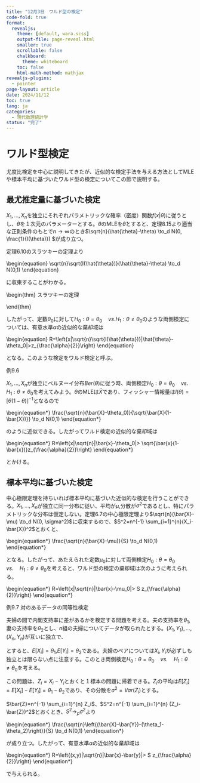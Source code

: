 ```yaml
---
title: "12月3日　ワルド型の検定"
code-fold: true
format:
  revealjs:
    theme: [default, wara.scss]
    output-file: page-reveal.html
    smaller: true
    scrollable: false
    chalkboard:
      theme: whiteboard
    toc: false
    html-math-method: mathjax
revealjs-plugins:
  - pointer
page-layout: article
date: 2024/11/12
toc: true
lang: ja
categories:
  - 現代数理統計学
status: "完了"
---
```



# ワルド型検定


尤度比検定を中心に説明してきたが、近似的な検定手法を与える方法としてMLEや標本平均に基づいたワルド型の検定についてこの節で説明する。

## 最尤推定量に基づいた検定

$X_1,\dots,X_n$を独立にそれぞれパラメトリックな確率（密度）関数$f(x|\theta)$に従うとし、$\theta$を１次元のパラメーターとする。$\theta$のMLEを$\hat{\theta}$とすると、定理8.15より適当な正則条件のもとで$n \to \infty$のとき$\sqrt{n}(\hat{\theta}-\theta) \to_d N(0, \frac{1}{I(\theta)}) $が成り立つ。

定理6.10のスラツキーの定理より

\begin{equation}
  \sqrt{n}\sqrt{I(\hat{\theta})}(\hat{\theta}-\theta) \to_d N(0,1) 
\end{equation}

に収束することがわかる。

\begin{thm}
  スラツキーの定理

  
\end{thm}


したがって、定数$\theta_0$に対して$H_0:\theta = \theta_0 \quad vs. H_1: \theta \neq \theta_0$のような両側検定については、有意水準$\alpha$の近似的な棄却域は

\begin{equation}
  R=\left\{x|\sqrt{n}\sqrt{I(\hat{\theta})}|\hat{\theta}-\theta_0|>z_{\frac{\alpha}{2}}\right\}
\end{equation}

となる。このような検定をワルド検定と呼ぶ。

例9.6

$X_1,\dots,X_n$が独立にベルヌーイ分布$Ber(\theta)$に従う時、両側検定$H_0:\theta=\theta_0 \quad vs. \quad H_1: \theta \neq \theta_0$を考えてみよう。$\theta$のMLEは$\bar{X}$であり、フィッシャー情報量は$I(\theta)=\left[\theta(1-\theta)\right]^{-1}$となるので

\begin{equation*}
  \frac{\sqrt{n}(\bar{X}-\theta_0)}{\sqrt{\bar{X}(1-\bar{X})}} \to_d N(0,1)
\end{equation*}

のように近似できる。したがってワルド検定の近似的な棄却域は

\begin{equation*}
  R=\left\{x|\sqrt{n}|\bar{x}-\theta_0|> \sqrt{\bar{x}(1-\bar{x})}z_{\frac{\alpha}{2}}\right\}
\end{equation*}

とかける。

## 標本平均に基づいた検定


中心極限定理を持ちいれば標本平均に基づいた近似的な検定を行うことができる。$X_1,\dots,X_n$が独立に同一分布に従い、平均が$\mu$,分散が$\sigma^2$であるとし、特にパラメトリックな分布は仮定しない。定理6.7の中心極限定理より$\sqrt{n}(\bar{X}-\mu) \to_d N(0, \sigma^2)$に収束するので、$S^2=n^{-1} \sum_{i=1}^{n}(X_i-\bar{X})^2$とおくと、

\begin{equation*}
  \frac{\sqrt{n}(\bar{X}-\mu)}{S} \to_d N(0,1)
\end{equation*}

となる。したがって、あたえられた定数$\mu_0$に対して両側検定$H_0:\theta=\theta_0 \quad vs. \quad H_1: \theta \neq \theta_0$を考えると、ワルド型の検定の棄却域は次のように考えられる。


\begin{equation*}
  R=\left\{x|\sqrt{n}|\bar{x}-\mu_0|> S z_{\frac{\alpha}{2}}\right\}
\end{equation*}

例9.7 対のあるデータの同等性検定

夫婦の間で内閣支持率に差があるかを検定する問題を考える。夫の支持率を$\theta_1$,妻の支持率を$\theta_2$とし、$n$組の夫婦についてデータが取られたとする。$(X_1,Y_1),\dots,(X_n,Y_n)$が互いに独立で、

とすると、$E[X_i]=\theta_1$,$E[Y_i]=\theta_2$である。夫婦のペアについては$X_i,Y_i$が必ずしも独立とは限らない点に注意する。このとき両側検定$H_0:\theta=\theta_0 \quad vs. \quad H_1: \theta \neq \theta_0$を考える。

この問題は、$Z_i=X_i-Y_i$とおくと１標本の問題に帰着できる。$Z_i$の平均は$E[Z_i]=E[X_i]-E[Y_i]=\theta_1-\theta_2$であり、その分散を$\sigma^2=Var(Z_i)$とする。

$\bar{Z}=n^{-1} \sum_{i=1}^{n} Z_i$、$S^2=n^{-1} \sum_{i=1}^{n} (Z_i-\bar{Z})^2$とおくとき、$S^2 \to_p \sigma^2$より

\begin{equation*}
  \frac{\sqrt{n}\left\{(\bar{X}-\bar{Y})-(\theta_1-\theta_2)\right\}}{S} \to_d N(0,1)
\end{equation*}

が成り立つ。したがって、有意水準$\alpha$の近似的な棄却域は


\begin{equation*}
  R=\left\{(x,y)|\sqrt{n}|\bar{x}-\bar{y}|> S z_{\frac{\alpha}{2}}\right\}
\end{equation*}


で与えられる。

